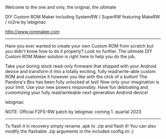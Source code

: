 Welcome to the one and only, the original, the ultimate

DIY Custom ROM Maker
including SystemRW / SuperRW
featuring MakeRW / ro2rw by lebigmac

http://www.rommaker.com

---------------------------------------------------------

Have you ever wanted to create your own Custom ROM from scratch but you didn't know how to do it properly?
Look no further. The ultimate DIY Custom ROM Maker solution is right here to help you do the job.

Take your boring stock read-only firmware that shipped with your Android device and transform it into a
totally exciting, fully read/write-able custom ROM and customize it however you like with the click of a button!
The Pandora's Box has been fully unlocked at last! Now only your imagination is your limit. Use your new powers responsibly.
Have fun debloating and customizing your fully read/writeable next-generation Android device!

lebigmac

NOTE: Official F2FS-RW patch by lebigmac coming 1. quartal 2023

---------------------------------------------------------

To flash it in recovery simply rename .apk to .zip and flash it!
You can also modify the flashable .zip arguments in the included config.ini ;)
